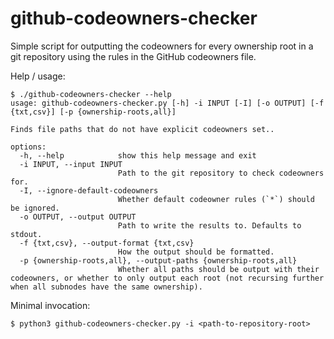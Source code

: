 # github-codeowners-checker
Simple script for outputting the codeowners for every ownership root in a git repository using the rules in the GitHub codeowners file.

Help / usage:
```
$ ./github-codeowners-checker --help
usage: github-codeowners-checker.py [-h] -i INPUT [-I] [-o OUTPUT] [-f {txt,csv}] [-p {ownership-roots,all}]

Finds file paths that do not have explicit codeowners set..

options:
  -h, --help            show this help message and exit
  -i INPUT, --input INPUT
                        Path to the git repository to check codeowners for.
  -I, --ignore-default-codeowners
                        Whether default codeowner rules (`*`) should be ignored.
  -o OUTPUT, --output OUTPUT
                        Path to write the results to. Defaults to stdout.
  -f {txt,csv}, --output-format {txt,csv}
                        How the output should be formatted.
  -p {ownership-roots,all}, --output-paths {ownership-roots,all}
                        Whether all paths should be output with their codeowners, or whether to only output each root (not recursing further when all subnodes have the same ownership).
```

Minimal invocation:
```
$ python3 github-codeowners-checker.py -i <path-to-repository-root>
```
